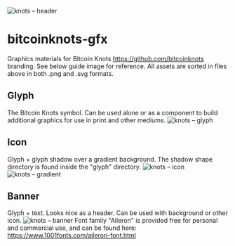 ![knots – header](https://github.com/user-attachments/assets/babe83be-24fe-4a5f-a525-fa957deb0db9)
# bitcoinknots-gfx
Graphics materials for Bitcoin Knots https://github.com/bitcoinknots branding.
See below guide image for reference. All assets are sorted in files above in both .png and .svg formats.
## Glyph
The Bitcoin Knots symbol.
Can be used alone or as a component to build additional graphics for use in print and other mediums.
![knots – glyph](https://github.com/user-attachments/assets/9375b0bf-5c1c-49c2-9fc9-89656df6f816)
## Icon
Glyph + glyph shadow over a gradient background. The shadow shape directory is found inside the "glyph" directory.
![knots – icon](https://github.com/user-attachments/assets/6a6c7b85-6f1f-4e1a-843a-d686bef85e41)
![knots – gradient](https://github.com/user-attachments/assets/3945275f-d118-4f6f-bbf4-24982cd20d65)
## Banner
Glyph + text. Looks nice as a header. Can be used with background or other icon.
![knots – banner](https://github.com/user-attachments/assets/ee22ef2d-66e8-4be9-8bd7-d67159d4ca4f)
Font family "Aileron" is provided free for personal and commercial use, and can be found here:
https://www.1001fonts.com/aileron-font.html
